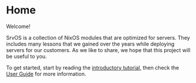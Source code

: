 # Home

Welcome!

SrvOS is a collection of NixOS modules that are optimized for servers. They includes many lessons that we gained over the years while deploying servers for our customers. As we like to share, we hope that this project will be useful to you.

To get started, start by reading the [introductory tutorial](getting_started.md), then check the [User Guide](user_guide.md) for more information.
